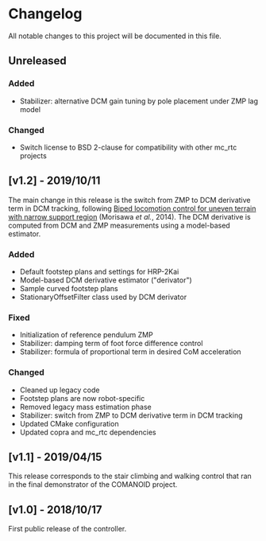 # Changelog

All notable changes to this project will be documented in this file.

## Unreleased

### Added

- Stabilizer: alternative DCM gain tuning by pole placement under ZMP lag model

### Changed

- Switch license to BSD 2-clause for compatibility with other mc\_rtc projects

## [v1.2] - 2019/10/11

The main change in this release is the switch from ZMP to DCM derivative term
in DCM tracking, following [Biped locomotion control for uneven terrain with
narrow support region](https://doi.org/10.1109/SII.2014.7028007) (Morisawa _et
al._, 2014). The DCM derivative is computed from DCM and ZMP measurements using
a model-based estimator.

### Added

- Default footstep plans and settings for HRP-2Kai
- Model-based DCM derivative estimator ("derivator")
- Sample curved footstep plans
- StationaryOffsetFilter class used by DCM derivator

### Fixed

- Initialization of reference pendulum ZMP
- Stabilizer: damping term of foot force difference control
- Stabilizer: formula of proportional term in desired CoM acceleration

### Changed

- Cleaned up legacy code
- Footstep plans are now robot-specific
- Removed legacy mass estimation phase
- Stabilizer: switch from ZMP to DCM derivative term in DCM tracking
- Updated CMake configuration
- Updated copra and mc\_rtc dependencies

## [v1.1] - 2019/04/15

This release corresponds to the stair climbing and walking control that ran in
the final demonstrator of the COMANOID project.

## [v1.0] - 2018/10/17

First public release of the controller.
